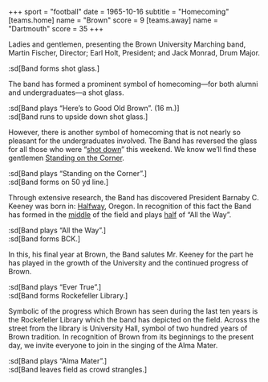 +++
sport = "football"
date = 1965-10-16
subtitle = "Homecoming"
[teams.home]
name = "Brown"
score = 9
[teams.away]
name = "Dartmouth"
score = 35
+++

Ladies and gentlemen, presenting the Brown University Marching band, Martin Fischer, Director; Earl Holt, President; and Jack Monrad, Drum Major.

:sd[Band forms shot glass.]

The band has formed a prominent symbol of homecoming—for both alumni and undergraduates—a shot glass.

:sd[Band plays “Here’s to Good Old Brown”. (16 m.)]\
:sd[Band runs to upside down shot glass.]

However, there is another symbol of homecoming that is not nearly so pleasant for the undergraduates involved. The Band has reversed the glass for all those who were “<u>shot down</u>” this weekend. We know we’ll find these gentlemen <u>Standing on the Corner</u>.

:sd[Band plays “Standing on the Corner”.]\
:sd[Band forms on 50 yd line.]

Through extensive research, the Band has discovered President Barnaby C. Keeney was born in: <u>Halfway</u>, Oregon. In recognition of this fact the Band has formed in the <u>middle</u> of the field and plays <u>half</u> of “All the Way”.

:sd[Band plays “All the Way”.]\
:sd[Band forms BCK.]

In this, his final year at Brown, the Band salutes Mr. Keeney for the part he has played in the growth of the University and the continued progress of Brown.

:sd[Band plays “Ever True”.]\
:sd[Band forms Rockefeller Library.]

Symbolic of the progress which Brown has seen during the last ten years is the Rockefeller Library which the band has depicted on the field. Across the street from the library is University Hall, symbol of two hundred years of Brown tradition. In recognition of Brown from its beginnings to the present day, we invite everyone to join in the singing of the Alma Mater.

:sd[Band plays “Alma Mater”.]\
:sd[Band leaves field as crowd strangles.]
